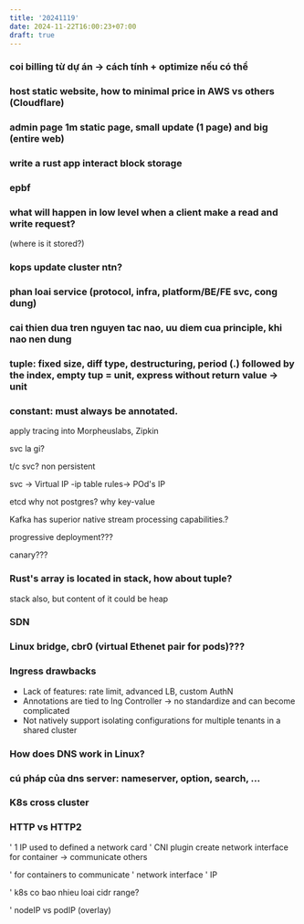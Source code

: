 ```yaml
---
title: '20241119'
date: 2024-11-22T16:00:23+07:00
draft: true
---
```


### coi billing từ dự án -> cách tính + optimize nếu có thể

### host static website, how to minimal price in AWS vs others (Cloudflare)

### admin page 1m static page, small update (1 page) and big (entire web)

### write a rust app interact block storage

### epbf



### what will happen in low level when a client make a read and write request?

(where is it stored?)

### kops update cluster ntn?

### phan loai service (protocol, infra, platform/BE/FE svc, cong dung)

### cai thien dua tren nguyen tac nao, uu diem cua principle, khi nao nen dung

### tuple: fixed size, diff type, destructuring, period (.) followed by the index, empty tup = unit, express without return value -> unit

### constant: must always be annotated.

apply tracing into Morpheuslabs, Zipkin

svc la gi?

t/c svc? non persistent

svc -> Virtual IP -ip table rules-> POd's IP

etcd why not postgres? why key-value

Kafka has superior native stream processing capabilities.?

progressive deployment???

canary???

### Rust's array is located in stack, how about tuple?

stack also, but content of it could be heap

### SDN

### Linux bridge, cbr0 (virtual Ethenet pair for pods)???



### Ingress drawbacks

- Lack of features: rate limit, advanced LB, custom AuthN
- Annotations are tied to Ing Controller -> no standardize and can become complicated
- Not natively support isolating configurations for multiple tenants in a shared cluster

### How does DNS work in Linux?

### cú pháp của dns server: nameserver, option, search, ...

### K8s cross cluster

### HTTP vs HTTP2

' 1 IP used to defined a network card
' CNI plugin create network interface for container -> communicate others

' for containers to communicate 
' network interface 
' IP

' k8s co bao nhieu loai cidr range?

' nodeIP vs podIP (overlay)
